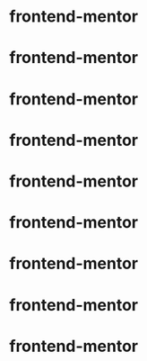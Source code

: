 # frontend-mentor
# frontend-mentor
# frontend-mentor
# frontend-mentor
# frontend-mentor
# frontend-mentor
# frontend-mentor
# frontend-mentor
# frontend-mentor
